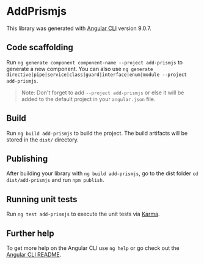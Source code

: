 # AddPrismjs

This library was generated with [Angular CLI](https://github.com/angular/angular-cli) version 9.0.7.

## Code scaffolding

Run `ng generate component component-name --project add-prismjs` to generate a new component. You can also use `ng generate directive|pipe|service|class|guard|interface|enum|module --project add-prismjs`.
> Note: Don't forget to add `--project add-prismjs` or else it will be added to the default project in your `angular.json` file. 

## Build

Run `ng build add-prismjs` to build the project. The build artifacts will be stored in the `dist/` directory.

## Publishing

After building your library with `ng build add-prismjs`, go to the dist folder `cd dist/add-prismjs` and run `npm publish`.

## Running unit tests

Run `ng test add-prismjs` to execute the unit tests via [Karma](https://karma-runner.github.io).

## Further help

To get more help on the Angular CLI use `ng help` or go check out the [Angular CLI README](https://github.com/angular/angular-cli/blob/master/README.md).
